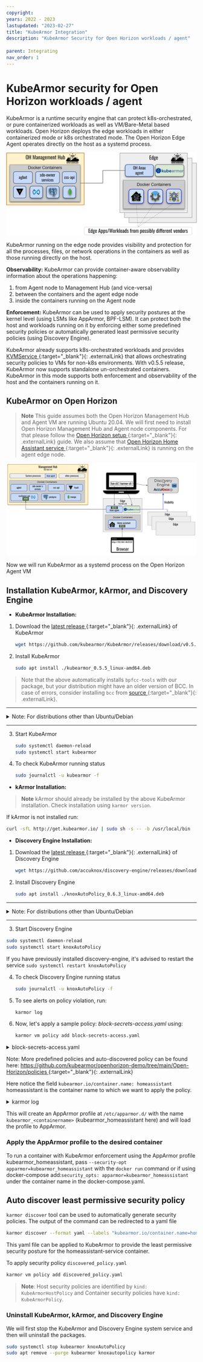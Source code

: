 ```yaml
---
copyright:
years: 2022 - 2023
lastupdated: "2023-02-27"
title: "KubeArmor Integration"
description: "KubeArmor Security for Open Horizon workloads / agent"

parent: Integrating
nav_order: 1
---
```


# KubeArmor security for Open Horizon workloads / agent

KubeArmor is a runtime security engine that can protect k8s-orchestrated, or
pure containerized workloads as well as VM/Bare-Metal based workloads. Open
Horizon deploys the edge workloads in either containerized mode or k8s
orchestrated mode. The Open Horizon Edge Agent operates directly on the host as
a systemd process.

![KubeArmor Open Horizon integration](./OH-edge-kubearmor.png)

KubeArmor running on the edge node provides visibility and protection for all the processes, files, or network operations in the containers as well as those running directly on the host.

**Observability:** KubeArmor can provide container-aware observability information about the operations happening:

1) from Agent node to Management Hub (and vice-versa)
2) between the containers and the agent edge node
3) inside the containers running on the Agent node

**Enforcement:** KubeArmor can be used to apply security postures at the kernel level (using LSMs like AppArmor, BPF-LSM). It can protect both the host and workloads running on it by enforcing either some predefined security policies or automatically generated least permissive security policies (using Discovery Engine).

KubeArmor already supports k8s-orchestrated workloads and provides [KVMService ](https://github.com/kubearmor/kvm-service){:target="_blank"}{: .externalLink} that allows orchestrating security policies to VMs for non-k8s environments. With v0.5.5 release, KubeArmor now supports standalone un-orchestrated containers. KubeArmor in this mode supports both enforcement and observability of the host and the containers running on it.

## KubeArmor on Open Horizon

> **Note**
> This guide assumes both the Open Horizon Management Hub and Agent VM are running Ubuntu 20.04.
We will first need to install Open Horizon Management Hub and Agent node components. For that please follow the [Open Horizon setup ](https://github.com/kubearmor/KubeArmor/wiki/Open-Horizon-setup){:target="_blank"}{: .externalLink} guide. We also assume that [Open Horizon Home Assistant service ](https://github.com/open-horizon-services/service-homeassistant){:target="_blank"}{: .externalLink} is running on the agent edge node.

![KubeArmor Open Horizon details](./OH-detailed.png)

Now we will run KubeArmor as a systemd process on the Open Horizon Agent VM

## Installation KubeArmor, kArmor, and Discovery Engine

* **KubeArmor Installation:**

1. Download the [latest release ](https://github.com/kubearmor/KubeArmor/releases){:target="_blank"}{: .externalLink} of KubeArmor

   ```bash
   wget https://github.com/kubearmor/KubeArmor/releases/download/v0.5.5/kubearmor_0.5.5_linux-amd64.deb
   ```

2. Install KubeArmor

   ```bash
   sudo apt install ./kubearmor_0.5.5_linux-amd64.deb
   ```

> Note that the above automatically installs `bpfcc-tools` with our package, but your distribution might have an older version of BCC. In case of errors, consider installing `bcc` from [source ](https://github.com/iovisor/bcc/blob/master/INSTALL.md#source){:target="_blank"}{: .externalLink}.

---
<details><summary> Note: For distributions other than Ubuntu/Debian</summary>
<p>

i. Refer [Installing BCC ](https://github.com/iovisor/bcc/blob/master/INSTALL.md#installing-bcc){:target="_blank"}{: .externalLink} to install pre-requisites.

ii. Download release tarball from KubeArmor [releases ](https://github.com/kubearmor/KubeArmor/releases){:target="_blank"}{: .externalLink}

    ```bash
    wget https://github.com/kubearmor/KubeArmor/releases/download/v0.5.5/kubearmor_0.5.5_linux-amd64.tar.gz
    ```

iii. Unpack the tarball to the root directory:

     ```bash
     sudo tar --no-overwrite-dir -C / -xzf kubearmor_0.5.5_linux-amd64.tar.gz
     ```
</p>
</details>

---

3. Start KubeArmor

   ```bash
   sudo systemctl daemon-reload
   sudo systemctl start kubearmor
   ```

4. To check KubeArmor running status

   ```bash
   sudo journalctl -u kubearmor -f
   ```

* **kArmor Installation:**

> **Note** kArmor should already be installed by the above KubeArmor installation. Check installation using `karmor version`.

If kArmor is not installed run:

```bash
curl -sfL http://get.kubearmor.io/ | sudo sh -s -- -b /usr/local/bin
```

* **Discovery Engine Installation:**

1. Download the [latest release ](https://github.com/accuknox/discovery-engine/releases){:target="_blank"}{: .externalLink} of Discovery Engine

   ```bash
   wget https://github.com/accuknox/discovery-engine/releases/download/v0.6.3/knoxAutoPolicy_0.6.3_linux-amd64.deb
   ```

2. Install Discovery Engine

   ```bash
   sudo apt install ./knoxAutoPolicy_0.6.3_linux-amd64.deb
   ```

---
<details><summary> Note: For distributions other than Ubuntu/Debian</summary>
<p>

i. Download release tarball from KubeArmor [releases ](https://github.com/kubearmor/KubeArmor/releases){:target="_blank"}{: .externalLink}

   ```bash
   wget https://github.com/accuknox/discovery-engine/releases/download/v0.6.3/knoxAutoPolicy_0.6.3_linux-amd64.tar.gz
   ```

ii. Unpack the tarball to the root directory:

    ```bash
    sudo tar --no-overwrite-dir -C / -xzf knoxAutoPolicy_0.6.3_linux-amd64.tar.gz
    ```

</p>
</details>

---

3. Start Discovery Engine

  ```bash
  sudo systemctl daemon-reload
  sudo systemctl start knoxAutoPolicy
  ```

If you have previously installed discovery-engine, it's advised to restart the service `sudo systemctl restart knoxAutoPolicy`

4. To check Discovery Engine running status

   ```bash
   sudo journalctl -u knoxAutoPolicy -f
   ```

5. To see alerts on policy violation, run:

   ```bash
   karmor log
   ```

6. Now, let's apply a sample policy: *block-secrets-access.yaml* using:

   ```bash
   karmor vm policy add block-secrets-access.yaml
   ```

<details>
<summary>block-secrets-access.yaml</summary>

```yaml
apiVersion: security.kubearmor.com/v1
kind: KubeArmorPolicy
metadata:
  name: block-certificates-access
spec:
  severity: 10
  message: "a critical file was accessed"
  tags:
  - WARNING
  selector:
    matchLabels:
      kubearmor.io/container.name: homeassistant
  process:
    matchPaths:
      - path: /usr/sbin/update-ca-certificates
  file:
    matchDirectories:
    - dir: /usr/share/ca-certificates/
      recursive: true
    - dir: /etc/ssl/
      recursive: true
  action:
    Block
```

</details>

Note: More predefined policies and auto-discovered policy can be found here: [https://github.com/kubearmor/openhorizon-demo/tree/main/Open-Horizon/policies ](https://github.com/kubearmor/openhorizon-demo/tree/main/Open-Horizon/policies){:target="_blank"}{: .externalLink}

Here notice the field `kubearmor.io/container.name: homeassistant` homeassistant is the container name to which we want to apply the policy.

<details>
<summary>karmor log</summary>

```yaml
HostName: knownymousagent-VirtualBox
NamespaceName: container_namespace
PodName: homeassistant
ContainerName: homeassistant
ContainerID: 77c3916a24f74915cd7d2eb51ff6a2425c3b4d6e72b805f735800d023d355338
Type: MatchedPolicy
PolicyName: block-certificates-access
Severity: 10
Message: a critical file was accessed
Source: /bin/bash
Resource: /usr/sbin/update-ca-certificates
Operation: Process
Action: Block
Data: syscall=SYS_EXECVE
Enforcer: AppArmor
Result: Permission denied
HostPID: 4922
HostPPID: 4912
PID: 116
PPID: 110
ParentProcessName: /bin/bash
ProcessName: /usr/sbin/update-ca-certificates
Tags: WARNING
```

<details>
<summary>Available filters</summary>

```text
--logFilter <system|policy|all> - Filter to receive general system logs (system) or alerts on policy violation (policy) or both (all).
--logType <ContainerLog|HostLog> - Source of logs - ContainerLog: logs from containers or HostLog: logs from the host
--operation <Process|File|Network> - Type of logs based on process, file or network
--container - Specify container name to view container specific logs
```

</details>

</details>

This will create an AppArmor profile at `/etc/apparmor.d/` with the name `kubearmor_<containername>` (kubearmor_homeassistant here) and will load the profile to AppArmor.

### Apply the AppArmor profile to the desired container

To run a container with KubeArmor enforcement using the AppArmor profile kubearmor_homeassistant, pass `--security-opt apparmor=kubearmor_homeassistant` with the `docker run` command or if using docker-compose add:`security_opts: apparmor=kubearmor_homeassistant` under the container name in the docker-compose.yaml.

## Auto discover least permissive security policy

`karmor discover` tool can be used to automatically generate security policies. The output of the command can be redirected to a yaml file

```bash
karmor discover --format yaml --labels "kubearmor.io/container.name=homeassistant" > discovered_policy.yaml
```

This yaml file can be applied to KubeArmor to provide the least permissive security posture for the homeassistant-service container.

To apply security policy `discovered_policy.yaml`

```bash
karmor vm policy add discovered_policy.yaml
```

> **Note**: Host security policies are identified by `kind: KubeArmorHostPolicy` and Container security policies have `kind: KubeArmorPolicy`.

### Uninstall KubeArmor, kArmor, and Discovery Engine

We will first stop the KubeArmor and Discovery Engine system service and then will uninstall the packages.

```bash
sudo systemctl stop kubearmor knoxAutoPolicy
sudo apt remove --purge kubearmor knoxautopolicy karmor
```
